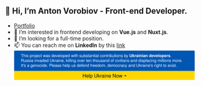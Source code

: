 ## 👋 Hi, I’m Anton Vorobiov - Front-end Developer. 
- [Portfolio](https://portfolio-nextjs-mauve-theta.vercel.app/)
- 👀 I’m interested in frontend developing on **Vue.js** and **Nuxt.js**.
- 💞️ I’m looking for a full-time position.
- 📫 You can reach me on **LinkedIn** by this [link](https://www.linkedin.com/in/anton-vorobiov-dev/) 
[![Stand With Ukraine](https://raw.githubusercontent.com/vshymanskyy/StandWithUkraine/main/banner-direct.svg)](https://stand-with-ukraine.pp.ua)
